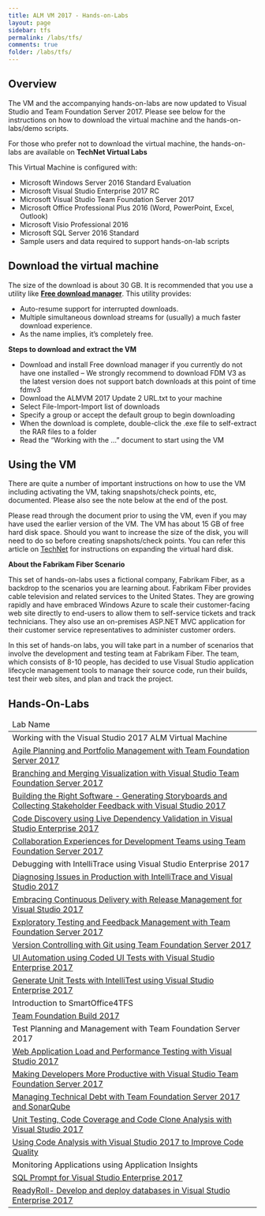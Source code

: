 ```yaml
---
title: ALM VM 2017 - Hands-on-Labs 
layout: page    
sidebar: tfs
permalink: /labs/tfs/
comments: true
folder: /labs/tfs/
---
```


## Overview
The VM and the accompanying hands-on-labs are now updated to Visual Studio and Team Foundation Server 2017. Please see below for the instructions on how to download the virtual machine and the hands-on-labs/demo scripts. 

For those who prefer not to download the virtual machine, the hands-on-labs are available on **TechNet Virtual Labs** 

This Virtual Machine is configured with:

- Microsoft Windows Server 2016 Standard Evaluation    
- Microsoft Visual Studio Enterprise 2017 RC     
- Microsoft Visual Studio Team Foundation Server 2017     
- Microsoft Office Professional Plus 2016 (Word, PowerPoint, Excel, Outlook)     
- Microsoft Visio Professional 2016     
- Microsoft SQL Server 2016 Standard     
- Sample users and data required to support hands-on-lab scripts      

## Download the virtual machine

The size of the download is about 30 GB. It is recommended that you use a utility like [**Free download manager**](http://www.freedownloadmanager.org/).  This utility provides:

- Auto-resume support for interrupted downloads.
- Multiple simultaneous download streams for (usually) a much faster download experience.
- As the name implies, it’s completely free.

**Steps to download and extract the VM**    

- Download and install Free download manager if you currently do not have one installed – We strongly recommend to download FDM V3 as the latest version does not support batch downloads at this point of time
fdmv3    
- Download the ALMVM 2017 Update 2 URL.txt to your machine    
- Select File-Import-Import list of downloads      
- Specify a group or accept the default group to begin downloading       
- When the download is complete, double-click the .exe file to self-extract the RAR files to a folder       
- Read the “Working with the …” document to start using the VM     

## Using the VM

There are quite a number of important instructions on how to use the VM including activating the VM, taking snapshots/check points, etc, documented. Please also see the note below at the end of the post.

Please read through the document prior to using the VM, even if you may have used the earlier version of the VM. The VM has about 15 GB of free hard disk space. Should you want to increase the size of the disk, you will need to do so before creating snapshots/check points. You can refer this article on [TechNet]() for instructions on expanding the virtual hard disk.

**About the Fabrikam Fiber Scenario** 

This set of hands-on-labs uses a fictional company, Fabrikam Fiber, as a backdrop to the scenarios you are learning about. Fabrikam Fiber provides cable television and related services to the United States. They are growing rapidly and have embraced Windows Azure to scale their customer-facing web site directly to end-users to allow them to self-service tickets and track technicians. They also use an on-premises ASP.NET MVC application for their customer service representatives to administer customer orders.

In this set of hands-on labs, you will take part in a number of scenarios that involve the development and testing team at Fabrikam Fiber. The team, which consists of 8-10 people, has decided to use Visual Studio application lifecycle management tools to manage their source code, run their builds, test their web sites, and plan and track the project.

## Hands-On-Labs

<table width="100%">
<thead><td>
Lab Name
</td>
</thead>
<tr><td>Working with the Visual Studio 2017 ALM Virtual Machine</td></tr>
<tr><td><a href="agile/">Agile Planning and Portfolio Management with Team Foundation Server 2017</a></td></tr>
<tr><td><a href="branchingandmerging/">Branching and Merging Visualization with Visual Studio Team Foundation Server 2017</a></td></tr>
<tr><td><a href="storyboarding/">Building the Right Software - Generating Storyboards and Collecting Stakeholder Feedback with Visual Studio 2017</a></td></tr>
<tr><td><a href="architecturevalidation/">Code Discovery using Live Dependency Validation in Visual Studio Enterprise 2017</a></td></tr>
<tr><td><a href="devteamcollaboration/">Collaboration Experiences for Development Teams using Team Foundation Server 2017</a></td></tr>
<tr><td>Debugging with IntelliTrace using Visual Studio Enterprise 2017</td></tr>
<tr><td><a href="intellitrace/">Diagnosing Issues in Production with IntelliTrace and Visual Studio 2017</a></td></tr>
<tr><td><a href="releasemanagement/">Embracing Continuous Delivery with Release Management for Visual Studio 2017</a></td></tr>
<tr><td><a href="exploratorytesting/">Exploratory Testing and Feedback Management with Team Foundation Server 2017</a></td></tr>
<tr><td><a href="git/">Version Controlling with Git using Team Foundation Server 2017</a></td></tr>
<tr><td><a href="codedui/">UI Automation using Coded UI Tests with Visual Studio Enterprise 2017</a></td></tr>
<tr><td><a href="intellitest/">Generate Unit Tests with IntelliTest using Visual Studio Enterprise 2017</a></td></tr>
<tr><td>Introduction to SmartOffice4TFS</td></tr>
<tr><td><a href="build/">Team Foundation Build 2017</a></td></tr>
<tr><td><a hrf="manualtesting/">Test Planning and Management with Team Foundation Server 2017</a></td></tr>
<tr><td><a href="load/">Web Application Load and Performance Testing with Visual Studio 2017</a></td></tr>
<tr><td><a href="vsproductivity/">Making Developers More Productive with Visual Studio Team Foundation Server 2017</a></td></tr>
<tr><td><a href="technicaldebt/">Managing Technical Debt with Team Foundation Server 2017 and SonarQube</a></td></tr>
<tr><td><a href="unittesting/">Unit Testing, Code Coverage and Code Clone Analysis with Visual Studio 2017</a></td></tr>
<tr><td><a href="codeanalysis/">Using Code Analysis with Visual Studio 2017 to Improve Code Quality</a></td></tr>
<tr><td>Monitoring Applications using Application Insights</td></tr>
<tr><td><a href="sqlprompt/">SQL Prompt for Visual Studio Enterprise 2017</a></td></tr>
<tr><td><a href="readyroll/">ReadyRoll- Develop and deploy databases in Visual Studio Enterprise 2017</a></td></tr>
</table>